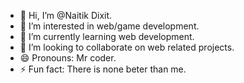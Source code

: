 - 👋 Hi, I’m @Naitik Dixit.
- 👀 I’m interested in web/game development.
- 🌱 I’m currently learning web development.
- 💞️ I’m looking to collaborate on web related projects.
- 😄 Pronouns: Mr coder.
- ⚡ Fun fact: There is none beter than me.

<!---
Hacked937/Hacked937 is a ✨ special ✨ repository because its `README.md` (this file) appears on your GitHub profile.
You can click the Preview link to take a look at your changes.
--->
